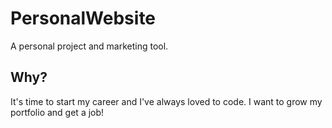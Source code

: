 # PersonalWebsite
A personal project and marketing tool.

## Why?

It's time to start my career and I've always loved to code. I want to grow my portfolio and get a job!

